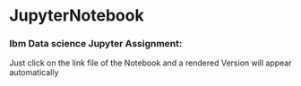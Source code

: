 # JupyterNotebook
### Ibm Data science Jupyter Assignment:
Just click on the link file of the Notebook and a rendered Version will appear automatically

